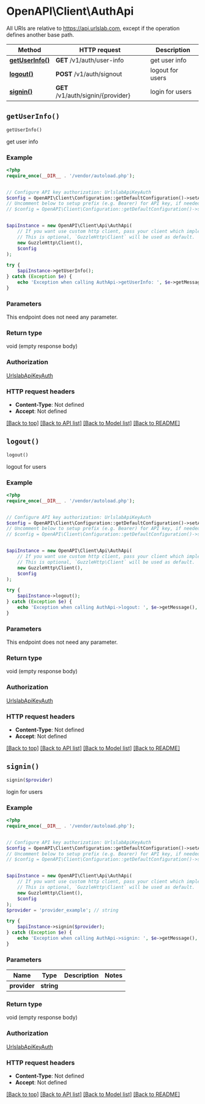 # OpenAPI\Client\AuthApi

All URIs are relative to https://api.urlslab.com, except if the operation defines another base path.

| Method | HTTP request | Description |
| ------------- | ------------- | ------------- |
| [**getUserInfo()**](AuthApi.md#getUserInfo) | **GET** /v1/auth/user-info | get user info |
| [**logout()**](AuthApi.md#logout) | **POST** /v1/auth/signout | logout for users |
| [**signin()**](AuthApi.md#signin) | **GET** /v1/auth/signin/{provider} | login for users |


## `getUserInfo()`

```php
getUserInfo()
```

get user info

### Example

```php
<?php
require_once(__DIR__ . '/vendor/autoload.php');


// Configure API key authorization: UrlslabApiKeyAuth
$config = OpenAPI\Client\Configuration::getDefaultConfiguration()->setApiKey('X-URLSLAB-KEY', 'YOUR_API_KEY');
// Uncomment below to setup prefix (e.g. Bearer) for API key, if needed
// $config = OpenAPI\Client\Configuration::getDefaultConfiguration()->setApiKeyPrefix('X-URLSLAB-KEY', 'Bearer');


$apiInstance = new OpenAPI\Client\Api\AuthApi(
    // If you want use custom http client, pass your client which implements `GuzzleHttp\ClientInterface`.
    // This is optional, `GuzzleHttp\Client` will be used as default.
    new GuzzleHttp\Client(),
    $config
);

try {
    $apiInstance->getUserInfo();
} catch (Exception $e) {
    echo 'Exception when calling AuthApi->getUserInfo: ', $e->getMessage(), PHP_EOL;
}
```

### Parameters

This endpoint does not need any parameter.

### Return type

void (empty response body)

### Authorization

[UrlslabApiKeyAuth](../../README.md#UrlslabApiKeyAuth)

### HTTP request headers

- **Content-Type**: Not defined
- **Accept**: Not defined

[[Back to top]](#) [[Back to API list]](../../README.md#endpoints)
[[Back to Model list]](../../README.md#models)
[[Back to README]](../../README.md)

## `logout()`

```php
logout()
```

logout for users

### Example

```php
<?php
require_once(__DIR__ . '/vendor/autoload.php');


// Configure API key authorization: UrlslabApiKeyAuth
$config = OpenAPI\Client\Configuration::getDefaultConfiguration()->setApiKey('X-URLSLAB-KEY', 'YOUR_API_KEY');
// Uncomment below to setup prefix (e.g. Bearer) for API key, if needed
// $config = OpenAPI\Client\Configuration::getDefaultConfiguration()->setApiKeyPrefix('X-URLSLAB-KEY', 'Bearer');


$apiInstance = new OpenAPI\Client\Api\AuthApi(
    // If you want use custom http client, pass your client which implements `GuzzleHttp\ClientInterface`.
    // This is optional, `GuzzleHttp\Client` will be used as default.
    new GuzzleHttp\Client(),
    $config
);

try {
    $apiInstance->logout();
} catch (Exception $e) {
    echo 'Exception when calling AuthApi->logout: ', $e->getMessage(), PHP_EOL;
}
```

### Parameters

This endpoint does not need any parameter.

### Return type

void (empty response body)

### Authorization

[UrlslabApiKeyAuth](../../README.md#UrlslabApiKeyAuth)

### HTTP request headers

- **Content-Type**: Not defined
- **Accept**: Not defined

[[Back to top]](#) [[Back to API list]](../../README.md#endpoints)
[[Back to Model list]](../../README.md#models)
[[Back to README]](../../README.md)

## `signin()`

```php
signin($provider)
```

login for users

### Example

```php
<?php
require_once(__DIR__ . '/vendor/autoload.php');


// Configure API key authorization: UrlslabApiKeyAuth
$config = OpenAPI\Client\Configuration::getDefaultConfiguration()->setApiKey('X-URLSLAB-KEY', 'YOUR_API_KEY');
// Uncomment below to setup prefix (e.g. Bearer) for API key, if needed
// $config = OpenAPI\Client\Configuration::getDefaultConfiguration()->setApiKeyPrefix('X-URLSLAB-KEY', 'Bearer');


$apiInstance = new OpenAPI\Client\Api\AuthApi(
    // If you want use custom http client, pass your client which implements `GuzzleHttp\ClientInterface`.
    // This is optional, `GuzzleHttp\Client` will be used as default.
    new GuzzleHttp\Client(),
    $config
);
$provider = 'provider_example'; // string

try {
    $apiInstance->signin($provider);
} catch (Exception $e) {
    echo 'Exception when calling AuthApi->signin: ', $e->getMessage(), PHP_EOL;
}
```

### Parameters

| Name | Type | Description  | Notes |
| ------------- | ------------- | ------------- | ------------- |
| **provider** | **string**|  | |

### Return type

void (empty response body)

### Authorization

[UrlslabApiKeyAuth](../../README.md#UrlslabApiKeyAuth)

### HTTP request headers

- **Content-Type**: Not defined
- **Accept**: Not defined

[[Back to top]](#) [[Back to API list]](../../README.md#endpoints)
[[Back to Model list]](../../README.md#models)
[[Back to README]](../../README.md)
